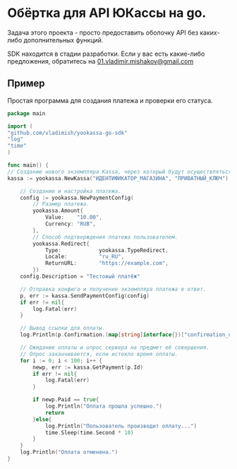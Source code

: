 # Обёртка для API ЮКассы на go.
Задача этого проекта - просто предоставить оболочку API без каких-либо дополнительных функций.

SDK находится в стадии разработки. Если у вас есть какие-либо предложения, обратитесь на 01.vladimir.mishakov@gmail.com

## Пример
Простая программа для создания платежа и проверки его статуса.
```go
package main

import (
"github.com/vladimish/yookassa-go-sdk"
"log"
"time"
)

func main() {
// Создание нового экземпляра Kassa, через который будут осуществляться запросы.
kassa := yookassa.NewKassa("ИДЕНТИФИКАТОР_МАГАЗИНА", "ПРИВАТНЫЙ_КЛЮЧ")

	// Создание и настройка платежа.
	config := yookassa.NewPaymentConfig(
		// Размер платежа.
		yookassa.Amount{
			Value:    "10.00",
			Currency: "RUB",
		},
		// Способ подтверждения платежа пользователем.
		yookassa.Redirect{
			Type:            yookassa.TypeRedirect,
			Locale:          "ru_RU",
			ReturnURL:       "https://example.com",
		})
	config.Description = "Тестовый платёж"

	// Отправка конфига и получение экземпляра платежа в ответ.
	p, err := kassa.SendPaymentConfig(config)
	if err != nil{
		log.Fatal(err)
	}

	// Вывод ссылки для оплаты.
	log.Println(p.Confirmation.(map[string]interface{})["confirmation_url"])

	// Ожидание оплаты и опрос сервера на предмет её совершения.
	// Опрос заканчивается, если истекло время оплаты.
	for i := 0; i < 100; i++ {
		newp, err := kassa.GetPayment(p.Id)
		if err != nil{
			log.Fatal(err)
		}

		if newp.Paid == true{
			log.Println("Оплата прошла успешно.")
			return
		}else{
			log.Println("Пользователь производит оплату...")
			time.Sleep(time.Second * 10)
		}
	}
	log.Println("Оплата отменена.")
}
```